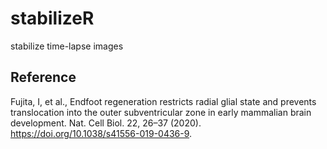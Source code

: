 # stabilizeR
stabilize time-lapse images
## Reference
Fujita, I, et al., Endfoot regeneration restricts radial glial state and prevents translocation into the outer subventricular zone in early mammalian brain development. Nat. Cell Biol. 22, 26–37 (2020). https://doi.org/10.1038/s41556-019-0436-9.
